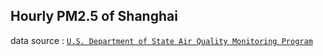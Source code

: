 ## Hourly PM2.5 of Shanghai
data source : [`U.S. Department of State Air Quality Monitoring Program`](http://www.stateair.net/web/historical/1/4.html)

